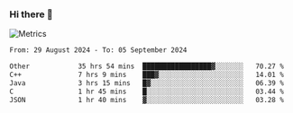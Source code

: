### Hi there 👋

![Metrics](https://github.com/radoapx/radoapx/blob/main/github-metrics.svg)

<!--START_SECTION:waka-->

```txt
From: 29 August 2024 - To: 05 September 2024

Other            35 hrs 54 mins  █████████████████▓░░░░░░░   70.27 %
C++              7 hrs 9 mins    ███▓░░░░░░░░░░░░░░░░░░░░░   14.01 %
Java             3 hrs 15 mins   █▓░░░░░░░░░░░░░░░░░░░░░░░   06.39 %
C                1 hr 45 mins    █░░░░░░░░░░░░░░░░░░░░░░░░   03.44 %
JSON             1 hr 40 mins    ▓░░░░░░░░░░░░░░░░░░░░░░░░   03.28 %
```

<!--END_SECTION:waka-->

<!--
**radoapx/radoapx** is a ✨ _special_ ✨ repository because its `README.md` (this file) appears on your GitHub profile.

Here are some ideas to get you started:

- 🔭 I’m currently working on ...
- 🌱 I’m currently learning ...
- 👯 I’m looking to collaborate on ...
- 🤔 I’m looking for help with ...
- 💬 Ask me about ...
- 📫 How to reach me: ...
- 😄 Pronouns: ...
- ⚡ Fun fact: ...
-->
